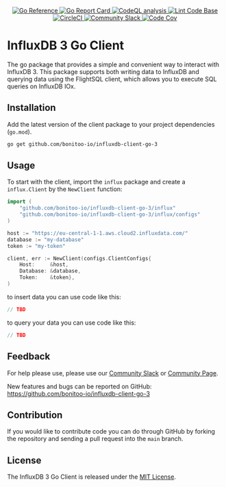 <p align="center">
    <a href="https://pkg.go.dev/github.com/bonitoo-io/influxdb-client-go-3">
        <img src="https://pkg.go.dev/badge/github.com/bonitoo-io/influxdb-client-go-3.svg" alt="Go Reference">
    </a>
    <a href="https://goreportcard.com/report/github.com/bonitoo-io/influxdb-client-go-3">
        <img src="https://goreportcard.com/badge/github.com/bonitoo-io/influxdb-client-go-3" alt="Go Report Card">
    </a>
    <a href="https://github.com/bonitoo-io/influxdb-client-go-3/actions/workflows/codeql-analysis.yml">
        <img src="https://github.com/bonitoo-io/influxdb-client-go-3/actions/workflows/codeql-analysis.yml/badge.svg?branch=main" alt="CodeQL analysis">
    </a>
    <a href="https://github.com/bonitoo-io/influxdb-client-go-3/actions/workflows/linter.yml">
        <img src="https://github.com/bonitoo-io/influxdb-client-go-3/actions/workflows/linter.yml/badge.svg" alt="Lint Code Base">
    </a>
    <a href="https://dl.circleci.com/status-badge/redirect/gh/bonitoo-io/influxdb-client-go-3/tree/main">
        <img src="https://dl.circleci.com/status-badge/img/gh/bonitoo-io/influxdb-client-go-3/tree/main.svg?style=svg" alt="CircleCI">
    </a>
    <a href="https://app.slack.com/huddle/TH8RGQX5Z/C02UDUPLQKA">
        <img src="https://img.shields.io/badge/slack-join_chat-white.svg?logo=slack&style=social" alt="Community Slack">
    </a>
    <a href="https://codecov.io/gh/bonitoo-io/influxdb-client-go-3" > 
        <img src="https://codecov.io/gh/bonitoo-io/influxdb-client-go-3/branch/main/graph/badge.svg" alt="Code Cov"/> 
    </a>
</p>

# InfluxDB 3 Go Client

The go package that provides a simple and convenient way to interact with InfluxDB 3.
This package supports both writing data to InfluxDB and querying data using the FlightSQL client,
which allows you to execute SQL queries on InfluxDB IOx.

## Installation

Add the latest version of the client package to your project dependencies (`go.mod`).

```sh
go get github.com/bonitoo-io/influxdb-client-go-3
```

## Usage

To start with the client, import the `influx` package and create a `influx.Client` by the `NewClient` function:

```go
import (
    "github.com/bonitoo-io/influxdb-client-go-3/influx"
    "github.com/bonitoo-io/influxdb-client-go-3/influx/configs"
)

host := "https://eu-central-1-1.aws.cloud2.influxdata.com/"
database := "my-database"
token := "my-token"

client, err := NewClient(configs.ClientConfigs{
    Host:     &host,
    Database: &database,
    Token:    &token},
)
```

to insert data you can use code like this:

```go
// TBD
```

to query your data you can use code like this:

```go
// TBD
```

## Feedback

For help please use, please use our [Community Slack](https://app.slack.com/huddle/TH8RGQX5Z/C02UDUPLQKA)
or [Community Page](https://community.influxdata.com/).

New features and bugs can be reported on GitHub: <https://github.com/bonitoo-io/influxdb-client-go-3>

## Contribution

If you would like to contribute code you can do through GitHub by forking the repository and sending a pull request into
the `main` branch.

## License

The InfluxDB 3 Go Client is released under the [MIT License](https://opensource.org/licenses/MIT).
